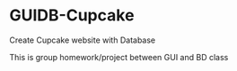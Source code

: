 GUIDB-Cupcake
=============

Create Cupcake website with Database

This is group homework/project between GUI and BD class
